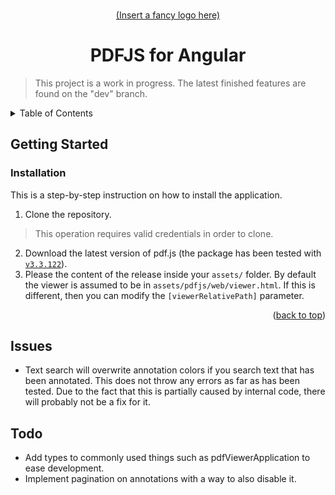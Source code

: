 
<!-- Anchor for the "back to top" links -->
<a id="readme-top"></a>

<!-- Project logo -->
<br />
<div align="center">
  <a href="#">
    (Insert a fancy logo here)
  </a>
  <h1>PDFJS for Angular</h1>
</div>

> This project is a work in progress. The latest finished features are found on the "dev" branch.

<!-- Table of contents -->
<details>
  <summary>Table of Contents</summary>
  <ol>
    <li>
      <a href="#getting-started">Getting Started</a>
    </li>
    <li>
      <a href="#issues">Issues</a>
    </li>
	<li>
      <a href="#todo">Todo</a>
    </li>
  </ol>
</details>



<!-- Getting started -->
## Getting Started

### Installation
This is a step-by-step instruction on how to install the application.
1. Clone the repository.
> This operation requires valid credentials in order to clone.
2. Download the latest version of pdf.js (the package has been tested with [`v3.3.122`](https://github.com/mozilla/pdf.js/releases/tag/v3.3.122)).
3. Please the content of the release inside your `assets/` folder. By default the viewer is assumed to be in `assets/pdfjs/web/viewer.html`. If this is different, then you can modify the `[viewerRelativePath]` parameter.

<p align="right">(<a href="#readme-top">back to top</a>)</p>

<!-- Issues -->
## Issues
- Text search will overwrite annotation colors if you search text that has been annotated. This does not throw any errors as far as has been tested. Due to the fact that this is partially caused by internal code, there will probably not be a fix for it.

## Todo
- Add types to commonly used things such as pdfViewerApplication to ease development.
- Implement pagination on annotations with a way to also disable it.